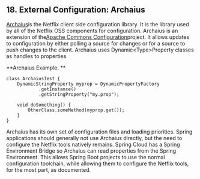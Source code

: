 ## 18. External Configuration: Archaius

[Archaius](https://github.com/Netflix/archaius)is the Netflix client side configuration library. It is the library used by all of the Netflix OSS components for configuration. Archaius is an extension of the[Apache Commons Configuration](https://commons.apache.org/proper/commons-configuration)project. It allows updates to configuration by either polling a source for changes or for a source to push changes to the client. Archaius uses Dynamic&lt;Type&gt;Property classes as handles to properties.

**Archaius Example. **

    class ArchaiusTest {
        DynamicStringProperty myprop = DynamicPropertyFactory
                .getInstance()
                .getStringProperty("my.prop");
    
        void doSomething() {
            OtherClass.someMethod(myprop.get());
        }
    }
    

Archaius has its own set of configuration files and loading priorities. Spring applications should generally not use Archaius directly, but the need to configure the Netflix tools natively remains. Spring Cloud has a Spring Environment Bridge so Archaius can read properties from the Spring Environment. This allows Spring Boot projects to use the normal configuration toolchain, while allowing them to configure the Netflix tools, for the most part, as documented.